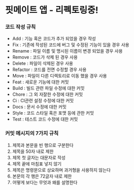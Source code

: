 # 핏메이트 앱 - 리펙토링중!
### 코드 작성 규칙

- Add : 기능 혹은 코드가 추가 되었을 경우 작성
- Fix : 기존에 작성된 코드에 버그 및 수정된 기능이 있을 경우 사용
- Rename : 파일 이름 및 명시된 이름이 변경 되었을 경우 사용
- Remove : 코드가 삭제 된 경우 사용
- Delete : 파일이 삭제된 경우 사용
- Refactor : 코드를 전면 수정할 경우 사용
- Move : 파일이 다른 디렉토리로 이동 했을 경우 사용
- Feat : 새로운 기능에 대한 커밋
- Build : 빌드 관련 파일 수정에 대한 커밋
- Chore : 그 외 자잘한 수정에 대한 커밋
- Ci : CI관련 설정 수정에 대한 커밋
- Docs : 문서 수정에 대한 커밋
- Style : 코드 스타일 혹은 포맷 등에 관한 커밋
- Test : 테스트 코드 수정에 대한 커밋

### 커밋 메시지의 7가지 규칙

1. 제목과 본문을 빈 행으로 구분한다
2. 제목을 50자 내로 제한
3. 제목 첫 글자는 대문자로 작성
4. 제목 끝에 마침표 넣지 않기
5. 제목은 명령문으로 상요하며 과거형을 사용하지 않는다
6. 본문의 각 행은 72글자 내로 제한
7. 어떻게 보다는 무엇과 왜를 설명한다
